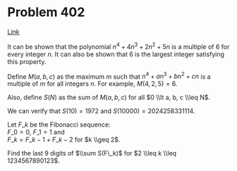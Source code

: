 # Problem 402

[Link](https://projecteuler.net/problem=402)

It can be shown that the polynomial $n^4 + 4n^3 + 2n^2 + 5n$ is a multiple of $6$ for every integer $n$. It can also be shown that $6$ is the largest integer satisfying this property. 

Define $M(a, b, c)$ as the maximum $m$ such that $n^4 + an^3 + bn^2 + cn$ is a multiple of $m$ for all integers $n$. For example, $M(4, 2, 5) = 6$. 

Also, define $S(N)$ as the sum of $M(a, b, c)$ for all $0 \\lt a, b, c \\leq N$. 

We can verify that $S(10) = 1972$ and $S(10000) = 2024258331114$. 

Let $F\_k$ be the Fibonacci sequence:  
$F\_0 = 0$, $F\_1 = 1$ and  
$F\_k = F\_{k-1} + F\_{k-2}$ for $k \\geq 2$. 

Find the last $9$ digits of $\\sum S(F\_k)$ for $2 \\leq k \\leq 1234567890123$.
